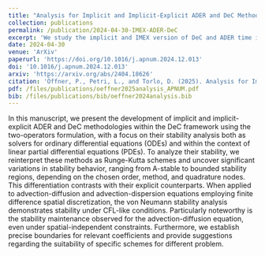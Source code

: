 ```yaml
---
title: "Analysis for Implicit and Implicit-Explicit ADER and DeC Methods for Ordinary Differential Equations, Advection-Diffusion and Advection-Dispersion Equations"
collection: publications
permalink: /publication/2024-04-30-IMEX-ADER-DeC
excerpt: 'We study the implicit and IMEX version of DeC and ADER time integration method with application to advection-diffusion and advection-dispersion equations. The study is based on stability analysis.'
date: 2024-04-30
venue: 'ArXiv'
paperurl: 'https://doi.org/10.1016/j.apnum.2024.12.013'
doi: '10.1016/j.apnum.2024.12.013'
arxiv: 'https://arxiv.org/abs/2404.18626'
citation: 'Öffner, P., Petri, L., and Torlo, D. (2025). Analysis for Implicit and Implicit-Explicit ADER and DeC Methods for Ordinary Differential Equations, Advection-Diffusion and Advection-Dispersion Equations. Applied Numerical Mathematics, 212, p. 110-134.'
pdf: /files/publications/oeffner2025analysis_APNUM.pdf
bib: /files/publications/bib/oeffner2024analysis.bib
---
```

In this manuscript, we present the development of implicit and implicit-explicit ADER and DeC methodologies within the DeC framework using the two-operators formulation, with a focus on their stability analysis both as solvers for ordinary differential equations (ODEs) and within the context of linear partial differential equations (PDEs). To analyze their stability, we reinterpret these methods as Runge-Kutta schemes and uncover significant variations in stability behavior, ranging from A-stable to bounded stability regions, depending on the chosen order, method, and quadrature nodes. This differentiation contrasts with their explicit counterparts. When applied to advection-diffusion and advection-dispersion equations employing finite difference spatial discretization, the von Neumann stability analysis demonstrates stability under CFL-like conditions. Particularly noteworthy is the stability maintenance observed for the advection-diffusion equation, even under spatial-independent constraints. Furthermore, we establish precise boundaries for relevant coefficients and provide suggestions regarding the suitability of specific schemes for different problem. 
